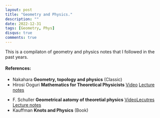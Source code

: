 ```yaml
---
layout: post
title: "Geometry and Physics."
description: ""
date: 2022-12-31
tags: [Geometry, Phys]
disqus: true
comments: true
---
```


This is a compilaton of geometry and physics notes that I followed in the past years.
####  References:
- Nakahara **Geometry, topology and physics** (Classic)
- Hirosi Ooguri **Mathematics for Theoretical Physicists** [Video](http://ocw.u-tokyo.ac.jp/lecture?id=11330) <a href="pdfs/ooguri.pdf"> Lecture notes </a>
<!--more-->
- F. Schuller **Geometrical aatomy of theoretial physics** [VideoLecutres](https://www.youtube.com/playlist?list=PLPH7f_7ZlzxTi6kS4vCmv4ZKm9u8g5yic) <a href="pdfs/Frederic Schuller's Lectures on the Geometric Anatomy of Theoretical Physics.pdf"> Lecture notes </a>
- Kauffman **Knots and Physics** (Book)
